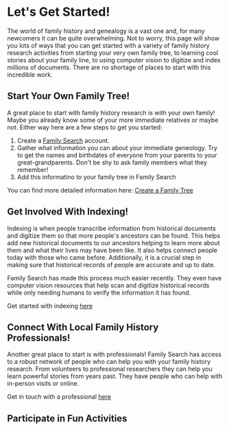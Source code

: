 # Let's Get Started!

The world of family history and genealogy is a vast one and, for many newcomers it can be quite overwhelming. Not to worry, this page will show you lots of ways that you can get started with a variety of family history research activities from starting your very own family tree, to learning cool stories about your family line, to using computer vision to digitize and index millions of documents. There are no shortage of places to start with this incredible work.

## Start Your Own Family Tree!

A great place to start with family history research is with your own family! Maybe you already know some of your more immediate relatives or maybe not. Either way here are a few steps to get you started:

1. Create a [Family Search](www.familysearch.org) account.
2. Gather what information you can about your immediate geneology. Try to get the names and birthdates of everyone from your parents to your great-grandparents. Don't be shy to ask family members what they remember!
3. Add this informatino to your family tree in Family Search

You can find more detailed information here: [Create a Family Tree](https://www.familysearch.org/gettingstarted/create-family-tree)


## Get Involved With Indexing!

Indexing is when people transcribe information from historical documents and digitize them so that more people's ancestors can be found. This helps add new historical documents to our ancestors helping to learn more about them and what their lives may have been like. It also helps connect people today with those who came before. Additionally, it is a crucial step in making sure that historical records of people are accurate and up to date.

Family Search has made this process much easier recently. They even have computer vision resources that help scan and digitize historical records while only needing humans to verify the information it has found.

Get started with indexing [here](https://www.familysearch.org/getinvolved/)

## Connect With Local Family History Professionals!

Another great place to start is with professionals! Family Search has access to a robust network of people who can help you with your family history research. From volunteers to professional researchers they can help you learn powerful stories from years past. They have people who can help with in-person visits or online.

Get in touch with a professional [here](https://www.familysearch.org/help/helpcenter/one-on-one)

## Participate in Fun Activities


